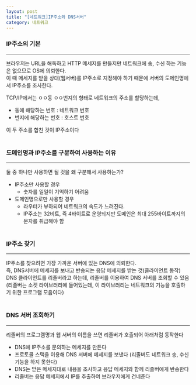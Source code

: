 ```yaml
---
layout: post
title: "[네트워크]IP주소와 DNS서버"
category: 네트워크
---
```


### IP주소의 기본
---
브라우저는 URL을 해독하고 HTTP 메세지를 만들지만 네트워크에 송, 수신 하는 기능은 없으므로 OS에 의뢰한다.  
이 때 메세지를 받을 상대(웹서버)를 IP주소로 지정해야 하기 때문에 서버의 도메인명에서 IP주소를 조사한다.   

TCP/IP에서는 ㅇㅇ동 ㅇㅇ번지의 형태로 네트워크의 주소를 할당하는데,    
- 동에 해당하는 번호 : 네트워크 번호   
- 번지에 해당하는 번호 : 호스트 번호   
 
이 두 주소를 합친 것이 IP주소이다   
&nbsp;

### 도메인명과 IP주소를 구분하여 사용하는 이유
---
둘 중 하나만 사용하면 될 것을 왜 구분해서 사용하는가?   
- IP주소만 사용할 경우 
    - 숫자를 일일이 기억하기 어려움   
- 도메인명으로만 사용할 경우 
    - 라우터가 부하되어 네트워크의 속도가 느려진다.   
    - IP주소는 32비트, 즉 4바이트로 운영되지만 도메인은 최대 255바이트까지의 문자를 취급해야 함   
&nbsp;

### IP주소 찾기
---
IP주소를 찾으려면 가장 가까운 서버에 있는 DNS에 의뢰한다.   
즉, DNS서버에 메세지를 보내고 반송되는 응답 메세지를 받는 것(클라이언트 동작)   
DNS 클라이언트를 리졸버라고 하는데, 리졸버를 이용하여 DNS 서버를 조회할 수 있음   
(리졸버는 소켓 라이브러리에 들어있는데, 이 라이브러리는 네트워크의 기능을 호출하기 위한 프로그램 모음이다)   
&nbsp;

### DNS 서버 조회하기
---
리졸버의 프로그램명과 웹 서버의 이름을 쓰면 리졸버가 호출되어 아래처럼 동작한다    
- DNS에 IP주소를 문의하는 메세지를 만든다   
- 프로토콜 스택을 이용해 DNS 서버에 메세지를 보낸다   (리졸버도 네트워크 송, 수신 기능을 하지 못한다)   
- DNS는 받은 메세지대로 내용을 조사하고 응답 메세지와 함께 리졸버에게 반송한다   
- 리졸버는 응답 메세지에서 IP를 추출하여 브라우저에게 건네준다
